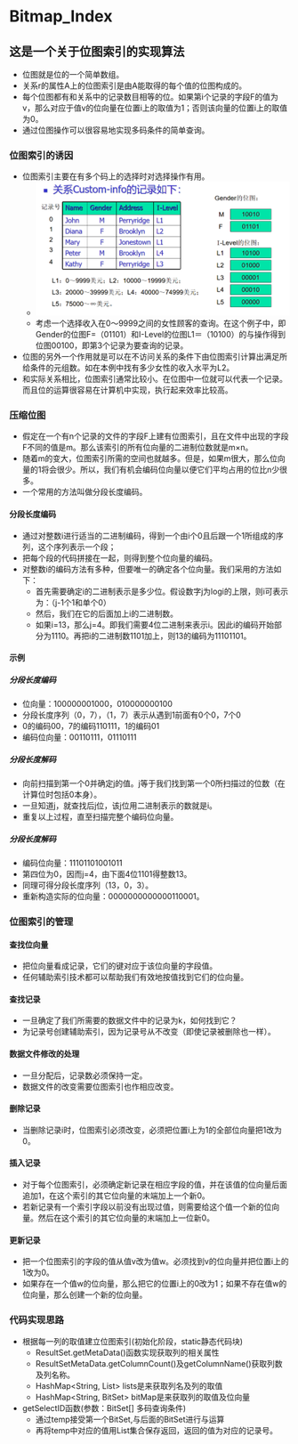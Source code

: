 # Bitmap_Index
## 这是一个关于位图索引的实现算法
- 位图就是位的一个简单数组。
- 关系r的属性A上的位图索引是由A能取得的每个值的位图构成的。
- 每个位图都有和关系中的记录数目相等的位。如果第i个记录的字段F的值为v，那么对应于值v的位向量在位置i上的取值为1；否则该向量的位置i上的取值为0。
- 通过位图操作可以很容易地实现多码条件的简单查询。
### 位图索引的诱因
- 位图索引主要在有多个码上的选择时对选择操作有用。
    * ![example](./image/example.png)
    * 考虑一个选择收入在0～9999之间的女性顾客的查询。在这个例子中，即Gender的位图F=（01101）和I-Level的位图L1＝（10100）的与操作得到位图00100，即第3个记录为要查询的记录。
- 位图的另外一个作用就是可以在不访问关系的条件下由位图索引计算出满足所给条件的元组数。如在本例中找有多少女性的收入水平为L2。
- 和实际关系相比，位图索引通常比较小。在位图中一位就可以代表一个记录。而且位的运算很容易在计算机中实现，执行起来效率比较高。
### 压缩位图
- 假定在一个有n个记录的文件的字段F上建有位图索引，且在文件中出现的字段F不同的值是m。那么该索引的所有位向量的二进制位数就是m×n。
- 随着m的变大，位图索引所需的空间也就越多。但是，如果m很大，那么位向量的1将会很少。所以，我们有机会编码位向量以便它们平均占用的位比n少很多。
- 一个常用的方法叫做分段长度编码。
#### 分段长度编码
- 通过对整数i进行适当的二进制编码，得到一个由i个0且后跟一个1所组成的序列，这个序列表示一个段；
- 把每个段的代码拼接在一起，则得到整个位向量的编码。
- 对整数i的编码方法有多种，但要唯一的确定各个位向量。我们采用的方法如下：
    * 首先需要确定i的二进制表示是多少位。假设数字j为logi的上限，则i可表示为：（j-1个1和单个0）
    * 然后，我们在它的后面加上i的二进制数。
    * 如果i=13，那么j=4。即我们需要4位二进制来表示i。因此i的编码开始部分为1110。再把i的二进制数1101加上，则13的编码为11101101。

#### 示例    
##### 分段长度编码
- 位向量：100000001000，010000000100
- 分段长度序列（0，7），（1，7）表示从遇到1前面有0个0，7个0
- 0的编码00，7的编码110111，1的编码01
- 编码位向量：00110111，01110111
##### 分段长度解码
- 向前扫描到第一个0并确定j的值。j等于我们找到第一个0所扫描过的位数（在计算位时包括0本身）。
- 一旦知道j，就查找后j位，该j位用二进制表示的数就是i。
- 重复以上过程，直至扫描完整个编码位向量。
##### 分段长度解码
- 编码位向量：11101101001011
- 第四位为0，因而j=4，由下面4位1101得整数13。
- 同理可得分段长度序列（13，0，3）。
- 重新构造实际的位向量：0000000000000110001。

### 位图索引的管理
#### 查找位向量
- 把位向量看成记录，它们的键对应于该位向量的字段值。
- 任何辅助索引技术都可以帮助我们有效地按值找到它们的位向量。
#### 查找记录
- 一旦确定了我们所需要的数据文件中的记录为k，如何找到它？
- 为记录号创建辅助索引，因为记录号从不改变（即使记录被删除也一样）。
#### 数据文件修改的处理
- 一旦分配后，记录数必须保持一定。
- 数据文件的改变需要位图索引也作相应改变。
#### 删除记录
- 当删除记录i时，位图索引必须改变，必须把位置i上为1的全部位向量把1改为0。
#### 插入记录
- 对于每个位图索引，必须确定新记录在相应字段的值，并在该值的位向量后面追加1，在这个索引的其它位向量的末端加上一个新0。
- 若新记录有一个索引字段以前没有出现过值，则需要给这个值一个新的位向量。然后在这个索引的其它位向量的末端加上一位新0。
#### 更新记录
- 把一个位图索引的字段的值从值v改为值w。必须找到v的位向量并把位置i上的1改为0。
- 如果存在一个值w的位向量，那么把它的位置i上的0改为1；如果不存在值w的位向量，那么创建一个新的位向量。

### 代码实现思路
- 根据每一列的取值建立位图索引(初始化阶段，static静态代码块)
    - ResultSet.getMetaData()函数实现获取列的相关属性
    - ResultSetMetaData.getColumnCount()及getColumnName()获取列数及列名称。
    - HashMap<String, List<String>> lists是来获取列名及列的取值
    - HashMap<String, BitSet> bitMap是来获取列的取值及位向量 
- getSelectID函数(参数：BitSet[] 多码查询条件)
    - 通过temp接受第一个BitSet,与后面的BitSet进行与运算
    - 再将temp中对应的值用List集合保存返回，返回的值为对应的记录号。